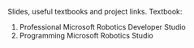 Slides, useful textbooks and project links.
Textbook:
1. Professional Microsoft Robotics Developer Studio
2. Programming Microsoft Robotics Studio
